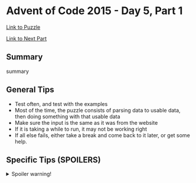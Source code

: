 # Advent of Code 2015 - Day 5, Part 1

[Link to Puzzle](https://adventofcode.com/2015/day/5)

[Link to Next Part](https://github.com/CodingAP/unofficial-aoc-syllabus/blob/main/years/2015/day5/part2.md)

## Summary
summary

## General Tips
- Test often, and test with the examples
- Most of the time, the puzzle consists of parsing data to usable data, then doing something with that usable data
- Make sure the input is the same as it was from the website
- If it is taking a while to run, it may not be working right
- If all else fails, either take a break and come back to it later, or get some help.

## Specific Tips (SPOILERS)
<details> <summary>Spoiler warning!</summary>

specific tips

</details>